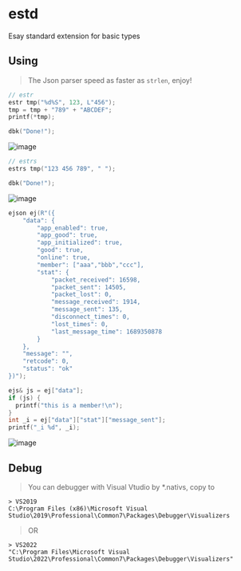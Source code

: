 # estd
Esay standard extension for basic types

## Using 
> The Json parser speed as faster as `strlen`, enjoy!

```cpp
// estr 
estr tmp("%d%S", 123, L"456");
tmp = tmp + "789" + "ABCDEF";
printf(*tmp);

dbk("Done!");
```
![image](https://github.com/KsaNL/estd/assets/73447685/15225cd3-73c7-481f-b747-87248ac2ea9f)

```cpp
// estrs 
estrs tmp("123 456 789", " ");

dbk("Done!");
```
![image](https://github.com/KsaNL/estd/assets/73447685/9cc6710e-f3eb-40e7-b6f7-ebf65dfacd1a)

```cpp
ejson ej(R"({
    "data": {
        "app_enabled": true,
        "app_good": true,
        "app_initialized": true,
        "good": true,
        "online": true,
        "member": ["aaa","bbb","ccc"],
        "stat": {
            "packet_received": 16598,
            "packet_sent": 14505,
            "packet_lost": 0,
            "message_received": 1914,
            "message_sent": 135,
            "disconnect_times": 0,
            "lost_times": 0,
            "last_message_time": 1689350878
        }
    },
    "message": "",
    "retcode": 0,
    "status": "ok"
})");

ejs& js = ej["data"];
if (js) {
  printf("this is a member!\n");
}
int _i = ej["data"]["stat"]["message_sent"];
printf("_i %d", _i);
```
![image](https://github.com/KsaNL/estd/assets/73447685/70ff2fc9-1c79-4c74-b266-599ac0bf1e1f)


## Debug

> You can debugger with Visual Vtudio by *.nativs, copy to
```
> VS2019
C:\Program Files (x86)\Microsoft Visual Studio\2019\Professional\Common7\Packages\Debugger\Visualizers
```

> OR 
```
> VS2022
"C:\Program Files\Microsoft Visual Studio\2022\Professional\Common7\Packages\Debugger\Visualizers"
```